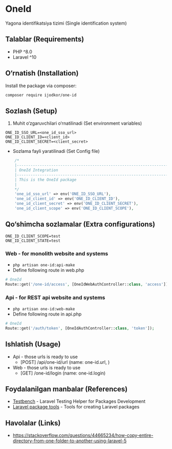 # OneId

Yagona identifikatsiya tizimi (Single identification system)

## Talablar (Requirements)

- PHP ^8.0
- Laravel ^10

## O&#8216;rnatish (Installation)

Install the package via composer:

```bash
composer require ijodkor/one-id
```

## Sozlash (Setup)

1. Muhit o&#8216;zgaruvchilari o&#8216;rnatilinadi (Set environment variables)

```dotenv
ONE_ID_SSO_URL=<one_id_sso_url>
ONE_ID_CLIENT_ID=<client_id>
ONE_ID_CLIENT_SECRET=<client_secret>
```

- Sozlama fayli yaratilinadi (Set Config file)

```php
    /*
    |--------------------------------------------------------------------------
    | OneId Integration
    |--------------------------------------------------------------------------
    | This is the OneId package
    |
    */
    'one_id_sso_url' => env('ONE_ID_SSO_URL'),
    'one_id_client_id' => env('ONE_ID_CLIENT_ID'),
    'one_id_client_secret' => env('ONE_ID_CLIENT_SECRET'),
    'one_id_client_scope' => env('ONE_ID_CLIENT_SCOPE'),
```

## Qo&#8216;shimcha sozlamalar (Extra configurations)

```dotenv
ONE_ID_CLIENT_SCOPE=test
ONE_ID_CLIENT_STATE=test
```

### Web - for monolith website and systems

- ``php artisan one-id:api-make``
- Define following route in web.php

```php
# OneId
Route::get('/one-id/access', [OneIdWebAuthController::class, 'access']);
```

### Api - for REST api website and systems

- ``php artisan one-id:web-make``
- Define following route in api.php

```php
# OneId
Route::get('/auth/token', [OneIdAuthController::class, 'token']);
```


## Ishlatish (Usage)
 - Api - those urls is ready to use
   - [POST] /api/one-id/url (name: one-id.url, )
 - Web - those urls is ready to use
   - [GET] /one-id/login (name: one-id.login)

## Foydalanilgan manbalar (References)

- [Testbench](https://packages.tools/testbench) - Laravel Testing Helper for Packages Development
- [Laravel package tools](https://packages.tools/testbench) - Tools for creating Laravel packages

## Havolalar (Links)
- https://stackoverflow.com/questions/44665234/how-copy-entire-directory-from-one-folder-to-another-using-laravel-5